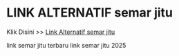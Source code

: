 # LINK ALTERNATIF semar jitu

Klik Disini >> <a href="https://linksto.pages.dev/">Link Alternatif semar jitu </a>

link semar jitu terbaru
link semar jitu 2025